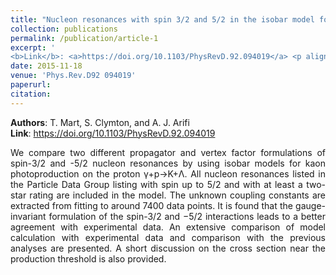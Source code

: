 ```yaml
---
title: "Nucleon resonances with spin 3/2 and 5/2 in the isobar model for kaon photoproduction"
collection: publications
permalink: /publication/article-1
excerpt: '
<b>Link</b>: <a>https://doi.org/10.1103/PhysRevD.92.094019</a> <p align="justify"> We compare two different propagator and vertex factor formulations of spin-3/2 and -5/2 nucleon resonances by using isobar models for kaon photoproduction on the proton γ+p→K+Λ. All nucleon resonances listed in the Particle Data Group listing with spin up to 5/2 and with at least a two-star rating are included in the model. The unknown coupling constants are extracted from fitting to around 7400 data points. It is found that the gauge-invariant formulation of the spin-3/2 and −5/2 interactions leads to a better agreement with experimental data. An extensive comparison of model calculation with experimental data and comparison with the previous analyses are presented. A short discussion on the cross section near the production threshold is also provided.'
date: 2015-11-18
venue: 'Phys.Rev.D92 094019'
paperurl:
citation: 
---
```

<b>Authors</b>: T. Mart, S. Clymton, and A. J. Arifi\
<b>Link</b>: <a>https://doi.org/10.1103/PhysRevD.92.094019</a>

<p align="justify"> We compare two different propagator and vertex factor formulations of spin-3/2 and -5/2 nucleon resonances by using isobar models for kaon photoproduction on the proton γ+p→K+Λ. All nucleon resonances listed in the Particle Data Group listing with spin up to 5/2 and with at least a two-star rating are included in the model. The unknown coupling constants are extracted from fitting to around 7400 data points. It is found that the gauge-invariant formulation of the spin-3/2 and −5/2 interactions leads to a better agreement with experimental data. An extensive comparison of model calculation with experimental data and comparison with the previous analyses are presented. A short discussion on the cross section near the production threshold is also provided.</p>

